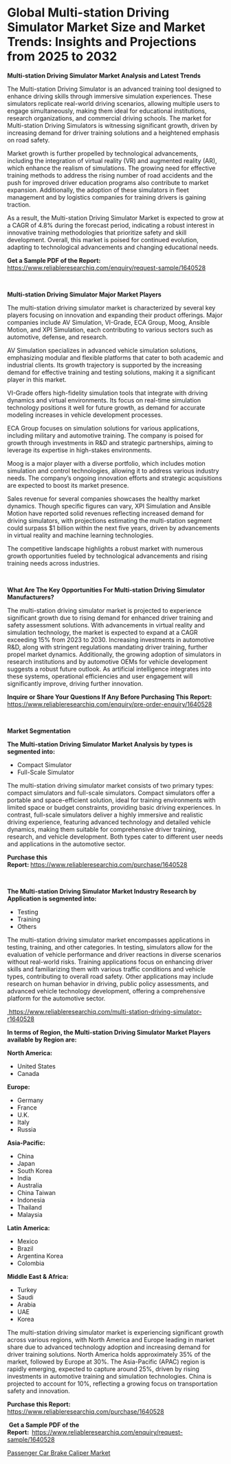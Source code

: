 <p><h1>Global Multi-station Driving Simulator Market Size and Market Trends: Insights and Projections from 2025 to 2032</h1></p><p><strong>Multi-station Driving Simulator Market Analysis and Latest Trends</strong></p>
<p><p>The Multi-station Driving Simulator is an advanced training tool designed to enhance driving skills through immersive simulation experiences. These simulators replicate real-world driving scenarios, allowing multiple users to engage simultaneously, making them ideal for educational institutions, research organizations, and commercial driving schools. The market for Multi-station Driving Simulators is witnessing significant growth, driven by increasing demand for driver training solutions and a heightened emphasis on road safety.</p><p>Market growth is further propelled by technological advancements, including the integration of virtual reality (VR) and augmented reality (AR), which enhance the realism of simulations. The growing need for effective training methods to address the rising number of road accidents and the push for improved driver education programs also contribute to market expansion. Additionally, the adoption of these simulators in fleet management and by logistics companies for training drivers is gaining traction.</p><p>As a result, the Multi-station Driving Simulator Market is expected to grow at a CAGR of 4.8% during the forecast period, indicating a robust interest in innovative training methodologies that prioritize safety and skill development. Overall, this market is poised for continued evolution, adapting to technological advancements and changing educational needs.</p></p>
<p><strong>Get a Sample PDF of the Report:&nbsp;</strong> <a href="https://www.reliableresearchiq.com/enquiry/request-sample/1640528?utm_campaign=2321&utm_medium=2&utm_source=Github&utm_content=ia&utm_term=30032025&utm_id=multi-station-driving-simulator">https://www.reliableresearchiq.com/enquiry/request-sample/1640528</a></p>
<p>&nbsp;</p>
<p><strong>Multi-station Driving Simulator Major Market Players</strong></p>
<p><p>The multi-station driving simulator market is characterized by several key players focusing on innovation and expanding their product offerings. Major companies include AV Simulation, VI-Grade, ECA Group, Moog, Ansible Motion, and XPI Simulation, each contributing to various sectors such as automotive, defense, and research.</p><p>AV Simulation specializes in advanced vehicle simulation solutions, emphasizing modular and flexible platforms that cater to both academic and industrial clients. Its growth trajectory is supported by the increasing demand for effective training and testing solutions, making it a significant player in this market.</p><p>VI-Grade offers high-fidelity simulation tools that integrate with driving dynamics and virtual environments. Its focus on real-time simulation technology positions it well for future growth, as demand for accurate modeling increases in vehicle development processes.</p><p>ECA Group focuses on simulation solutions for various applications, including military and automotive training. The company is poised for growth through investments in R&D and strategic partnerships, aiming to leverage its expertise in high-stakes environments.</p><p>Moog is a major player with a diverse portfolio, which includes motion simulation and control technologies, allowing it to address various industry needs. The company’s ongoing innovation efforts and strategic acquisitions are expected to boost its market presence.</p><p>Sales revenue for several companies showcases the healthy market dynamics. Though specific figures can vary, XPI Simulation and Ansible Motion have reported solid revenues reflecting increased demand for driving simulators, with projections estimating the multi-station segment could surpass $1 billion within the next five years, driven by advancements in virtual reality and machine learning technologies.</p><p>The competitive landscape highlights a robust market with numerous growth opportunities fueled by technological advancements and rising training needs across industries.</p></p>
<p>&nbsp;</p>
<p><strong>What Are The Key Opportunities For Multi-station Driving Simulator Manufacturers?</strong></p>
<p><p>The multi-station driving simulator market is projected to experience significant growth due to rising demand for enhanced driver training and safety assessment solutions. With advancements in virtual reality and simulation technology, the market is expected to expand at a CAGR exceeding 15% from 2023 to 2030. Increasing investments in automotive R&D, along with stringent regulations mandating driver training, further propel market dynamics. Additionally, the growing adoption of simulators in research institutions and by automotive OEMs for vehicle development suggests a robust future outlook. As artificial intelligence integrates into these systems, operational efficiencies and user engagement will significantly improve, driving further innovation.</p></p>
<p><strong>Inquire or Share Your Questions If Any Before Purchasing This Report:</strong> <a href="https://www.reliableresearchiq.com/enquiry/pre-order-enquiry/1640528?utm_campaign=2321&utm_medium=2&utm_source=Github&utm_content=ia&utm_term=30032025&utm_id=multi-station-driving-simulator">https://www.reliableresearchiq.com/enquiry/pre-order-enquiry/1640528</a></p>
<p>&nbsp;</p>
<p><strong>Market Segmentation</strong></p>
<p><strong>The Multi-station Driving Simulator Market Analysis by types is segmented into:</strong></p>
<p><ul><li>Compact Simulator</li><li>Full-Scale Simulator</li></ul></p>
<p><p>The multi-station driving simulator market consists of two primary types: compact simulators and full-scale simulators. Compact simulators offer a portable and space-efficient solution, ideal for training environments with limited space or budget constraints, providing basic driving experiences. In contrast, full-scale simulators deliver a highly immersive and realistic driving experience, featuring advanced technology and detailed vehicle dynamics, making them suitable for comprehensive driver training, research, and vehicle development. Both types cater to different user needs and applications in the automotive sector.</p></p>
<p><strong>Purchase this Report:&nbsp;</strong><a href="https://www.reliableresearchiq.com/purchase/1640528?utm_campaign=2321&utm_medium=2&utm_source=Github&utm_content=ia&utm_term=30032025&utm_id=multi-station-driving-simulator">https://www.reliableresearchiq.com/purchase/1640528</a></p>
<p>&nbsp;</p>
<p><strong>The Multi-station Driving Simulator Market Industry Research by Application is segmented into:</strong></p>
<p><ul><li>Testing</li><li>Training</li><li>Others</li></ul></p>
<p><p>The multi-station driving simulator market encompasses applications in testing, training, and other categories. In testing, simulators allow for the evaluation of vehicle performance and driver reactions in diverse scenarios without real-world risks. Training applications focus on enhancing driver skills and familiarizing them with various traffic conditions and vehicle types, contributing to overall road safety. Other applications may include research on human behavior in driving, public policy assessments, and advanced vehicle technology development, offering a comprehensive platform for the automotive sector.</p></p>
<p><a href="https://www.reliableresearchiq.com/multi-station-driving-simulator-r1640528?utm_campaign=2321&utm_medium=2&utm_source=Github&utm_content=ia&utm_term=30032025&utm_id=multi-station-driving-simulator">&nbsp;https://www.reliableresearchiq.com/multi-station-driving-simulator-r1640528</a></p>
<p><strong>In terms of Region, the Multi-station Driving Simulator Market Players available by Region are:</strong></p>
<p>
    <p> <strong> North America: </strong>
        <ul>
            <li>United States</li>
            <li>Canada</li>
        </ul>
        </p> 
    <p> <strong> Europe: </strong>
        <ul>
            <li>Germany</li>
            <li>France</li>
            <li>U.K.</li>
            <li>Italy</li>
            <li>Russia</li>
        </ul>
        </p> 
    <p> <strong> Asia-Pacific: </strong>
        <ul>
            <li>China</li>
            <li>Japan</li>
            <li>South Korea</li>
            <li>India</li>
            <li>Australia</li>
            <li>China Taiwan</li>
            <li>Indonesia</li>
            <li>Thailand</li>
            <li>Malaysia</li>
        </ul>
        </p> 
    <p> <strong> Latin America: </strong>
        <ul>
            <li>Mexico</li>
            <li>Brazil</li>
            <li>Argentina Korea</li>
            <li>Colombia</li>
        </ul>
        </p> 
    <p> <strong> Middle East & Africa: </strong>
        <ul>
            <li>Turkey</li>
            <li>Saudi</li>
            <li>Arabia</li>
            <li>UAE</li>
            <li>Korea</li>
        </ul>
    </p>
    </p>
<p><p>The multi-station driving simulator market is experiencing significant growth across various regions, with North America and Europe leading in market share due to advanced technology adoption and increasing demand for driver training solutions. North America holds approximately 35% of the market, followed by Europe at 30%. The Asia-Pacific (APAC) region is rapidly emerging, expected to capture around 25%, driven by rising investments in automotive training and simulation technologies. China is projected to account for 10%, reflecting a growing focus on transportation safety and innovation.</p></p>
<p><strong>Purchase this Report: </strong><a href="https://www.reliableresearchiq.com/purchase/1640528?utm_campaign=2321&utm_medium=2&utm_source=Github&utm_content=ia&utm_term=30032025&utm_id=multi-station-driving-simulator">https://www.reliableresearchiq.com/purchase/1640528</a></p>
<p>&nbsp;<strong>Get a Sample PDF of the Report:&nbsp;&nbsp;</strong><a href="https://www.reliableresearchiq.com/enquiry/request-sample/1640528?utm_campaign=2321&utm_medium=2&utm_source=Github&utm_content=ia&utm_term=30032025&utm_id=multi-station-driving-simulator">https://www.reliableresearchiq.com/enquiry/request-sample/1640528</a></p>
<p><strong></strong></p>
<p><p><a href="https://github.com/maclarensidney/Market-Research-Report-List-1/blob/main/passenger-car-brake-caliper-market.md?utm_campaign=2321&utm_medium=2&utm_source=Github&utm_content=ia&utm_term=30032025&utm_id=multi-station-driving-simulator">Passenger Car Brake Caliper Market</a></p></p>